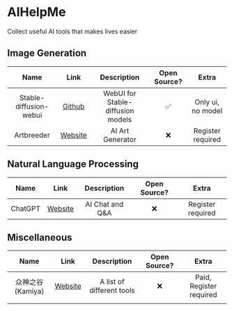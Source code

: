 # AIHelpMe
Collect useful AI tools that makes lives easier

## Image Generation
| Name | Link | Description | Open Source? | Extra |
| :--: | :--: | :--: | :--: | :--: |
| Stable-diffusion-webui | [Github](https://github.com/AUTOMATIC1111/stable-diffusion-webui) | WebUI for Stable-diffusion models | ✅ | Only ui, no model |
| Artbreeder | [Website](https://www.artbreeder.com/) | AI Art Generator | ❌ | Register required |

## Natural Language Processing
| Name | Link | Description | Open Source? | Extra |
| :--: | :--: | :--: | :--: | :--: |
| ChatGPT | [Website](chat.openai.com) | AI Chat and Q&A  | ❌ | Register required |

## Miscellaneous

| Name | Link | Description | Open Source? | Extra |
| :--: | :--: | :--: | :--: | :--: |
| 众神之谷(Kamiya) | [Website](kamiya.dev) | A list of different tools | ❌ | Paid, Register required |
|  |  |
